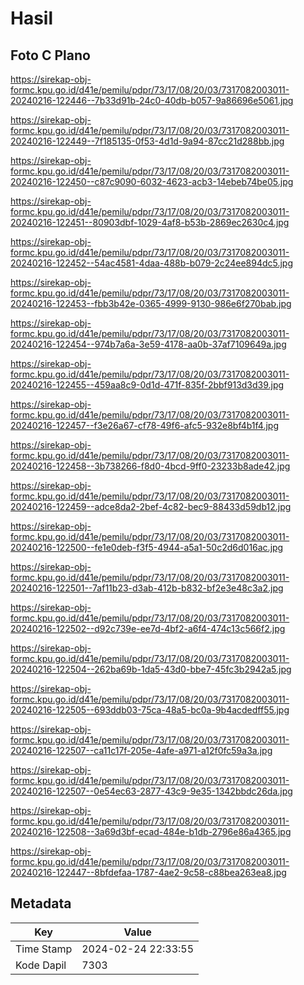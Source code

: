 # Hasil

## Foto C Plano

https://sirekap-obj-formc.kpu.go.id/d41e/pemilu/pdpr/73/17/08/20/03/7317082003011-20240216-122446--7b33d91b-24c0-40db-b057-9a86696e5061.jpg

https://sirekap-obj-formc.kpu.go.id/d41e/pemilu/pdpr/73/17/08/20/03/7317082003011-20240216-122449--7f185135-0f53-4d1d-9a94-87cc21d288bb.jpg

https://sirekap-obj-formc.kpu.go.id/d41e/pemilu/pdpr/73/17/08/20/03/7317082003011-20240216-122450--c87c9090-6032-4623-acb3-14ebeb74be05.jpg

https://sirekap-obj-formc.kpu.go.id/d41e/pemilu/pdpr/73/17/08/20/03/7317082003011-20240216-122451--80903dbf-1029-4af8-b53b-2869ec2630c4.jpg

https://sirekap-obj-formc.kpu.go.id/d41e/pemilu/pdpr/73/17/08/20/03/7317082003011-20240216-122452--54ac4581-4daa-488b-b079-2c24ee894dc5.jpg

https://sirekap-obj-formc.kpu.go.id/d41e/pemilu/pdpr/73/17/08/20/03/7317082003011-20240216-122453--fbb3b42e-0365-4999-9130-986e6f270bab.jpg

https://sirekap-obj-formc.kpu.go.id/d41e/pemilu/pdpr/73/17/08/20/03/7317082003011-20240216-122454--974b7a6a-3e59-4178-aa0b-37af7109649a.jpg

https://sirekap-obj-formc.kpu.go.id/d41e/pemilu/pdpr/73/17/08/20/03/7317082003011-20240216-122455--459aa8c9-0d1d-471f-835f-2bbf913d3d39.jpg

https://sirekap-obj-formc.kpu.go.id/d41e/pemilu/pdpr/73/17/08/20/03/7317082003011-20240216-122457--f3e26a67-cf78-49f6-afc5-932e8bf4b1f4.jpg

https://sirekap-obj-formc.kpu.go.id/d41e/pemilu/pdpr/73/17/08/20/03/7317082003011-20240216-122458--3b738266-f8d0-4bcd-9ff0-23233b8ade42.jpg

https://sirekap-obj-formc.kpu.go.id/d41e/pemilu/pdpr/73/17/08/20/03/7317082003011-20240216-122459--adce8da2-2bef-4c82-bec9-88433d59db12.jpg

https://sirekap-obj-formc.kpu.go.id/d41e/pemilu/pdpr/73/17/08/20/03/7317082003011-20240216-122500--fe1e0deb-f3f5-4944-a5a1-50c2d6d016ac.jpg

https://sirekap-obj-formc.kpu.go.id/d41e/pemilu/pdpr/73/17/08/20/03/7317082003011-20240216-122501--7af11b23-d3ab-412b-b832-bf2e3e48c3a2.jpg

https://sirekap-obj-formc.kpu.go.id/d41e/pemilu/pdpr/73/17/08/20/03/7317082003011-20240216-122502--d92c739e-ee7d-4bf2-a6f4-474c13c566f2.jpg

https://sirekap-obj-formc.kpu.go.id/d41e/pemilu/pdpr/73/17/08/20/03/7317082003011-20240216-122504--262ba69b-1da5-43d0-bbe7-45fc3b2942a5.jpg

https://sirekap-obj-formc.kpu.go.id/d41e/pemilu/pdpr/73/17/08/20/03/7317082003011-20240216-122505--693ddb03-75ca-48a5-bc0a-9b4acdedff55.jpg

https://sirekap-obj-formc.kpu.go.id/d41e/pemilu/pdpr/73/17/08/20/03/7317082003011-20240216-122507--ca11c17f-205e-4afe-a971-a12f0fc59a3a.jpg

https://sirekap-obj-formc.kpu.go.id/d41e/pemilu/pdpr/73/17/08/20/03/7317082003011-20240216-122507--0e54ec63-2877-43c9-9e35-1342bbdc26da.jpg

https://sirekap-obj-formc.kpu.go.id/d41e/pemilu/pdpr/73/17/08/20/03/7317082003011-20240216-122508--3a69d3bf-ecad-484e-b1db-2796e86a4365.jpg

https://sirekap-obj-formc.kpu.go.id/d41e/pemilu/pdpr/73/17/08/20/03/7317082003011-20240216-122447--8bfdefaa-1787-4ae2-9c58-c88bea263ea8.jpg


## Metadata

| Key        | Value               |
| ---------- | ------------------- |
| Time Stamp | 2024-02-24 22:33:55 |
| Kode Dapil | 7303                |



